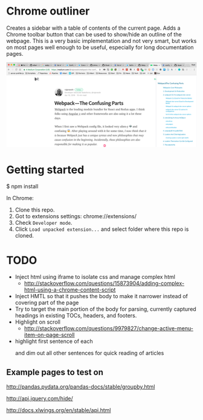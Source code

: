 # Chrome outliner
Creates a sidebar with a table of contents of the current page. Adds a Chrome toolbar button that can be used to show/hide an outline of the webpage. This is a very basic implementation and not very smart, but works on most pages well enough to be useful, especially for long documentation pages.

![alt tag](https://github.com/rkpatel33/outliner-chrome/blob/master/screenshot1.png)

# Getting started

$ npm install

In Chrome:

1. Clone this repo.
2. Got to extensions settings: chrome://extensions/
3. Check `Developer mode`.
4. Click `Load unpacked extension...` and select folder where this repo is cloned.

# TODO

- Inject html using iframe to isolate css and manage complex html
    + http://stackoverflow.com/questions/15873904/adding-complex-html-using-a-chrome-content-script
- Inject HMTL so that it pushes the body to make it narrower instead of covering part of the page
- Try to target the main portion of the body for parsing, currently captured headings in existing TOCs, headers, and footers.
- Highlight on scroll
    + http://stackoverflow.com/questions/9979827/change-active-menu-item-on-page-scroll
- highlight first sentence of each <p></p> and dim out all other sentences for quick reading of articles

## Example pages to test on

http://pandas.pydata.org/pandas-docs/stable/groupby.html

http://api.jquery.com/hide/

http://docs.xlwings.org/en/stable/api.html

